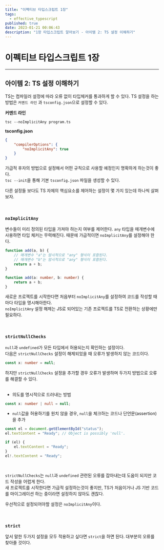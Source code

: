 ```yaml
---
title: "이펙티브 타입스크립트 1장"
tags:
  - effective_typescript
published: true
date: 2023-01-21 00:06:43
description: "1장 타입스크립트 알아보기 - 아이템 2: TS 설정 이해하기"
---
```


# 이펙티브 타입스크립트 1장

---

## 아이템 2: TS 설정 이해하기

TS는 컴파일러 설정에 따라 오류 없이 타입체커를 통과하게 할 수 있다. TS 설정을 하는 방법은 `커멘드 라인` 과 `tsconfig.json`으로 설정할 수 있다.

**커멘드 라인**

```shell
tsc --noImplicitAny program.ts
```

**tsconfig.json**

```json
{
	"compilerOptions": {
		"noImplicitAny": true
	}
}
```

가급적 후자의 방법으로 설정해서 어떤 규칙으로 사용할 예정인지 명확하게 하는것이 좋다.<br />
`tsc --init`을 통해 기본 `tsconfig.json` 파일을 생성할 수 있다.

다른 설정들 보다도 TS 자체의 핵심요소를 제어하는 설정이 몇 가지 있는데 하나씩 살펴보자.

<br />

### `noImplicitAny`

변수들이 미리 정의된 타입을 가져야 하는지 여부를 제어한다. `any` 타입을 매개변수에 사용하면 타입 체커는 무력해진다. 때문에 가급적이면 `noImplicitAny`를 설정해야 한다.

```ts
function add(a, b) {
	// 매개변수 "a"는 암시적으로 "any" 형식이 포함된다.
	// 매개변수 "b"는 암시적으로 "any" 형식이 포함된다.
	return a + b;
}

function add(a: number, b: number) {
	return a + b;
}
```

새로운 프로젝트를 시작한다면 처음부터 `noImplicitAny`를 설정하여 코드를 작성할 때 마다 타입을 명시해아한다.<br />
`noImplicitAny` 설정 해제는 JS로 되어있는 기존 프로젝트를 TS로 전환하는 상황에만 필요하다.

<br />

### `strictNullChecks`

`null`과 `undefined`가 모든 타입에서 허용되는지 확인하는 설정이다.<br />
다음은 `strictNullChecks` 설정이 해제되었을 때 오류가 발생하지 않는 코드이다.

```ts
const x: number = null;
```

하지만 `strictNullChecks` 설정을 추가할 경우 오류가 발생하며 두가지 방법으로 오류를 해결할 수 있다.<br /><br />

- 의도를 명시적으로 드러내는 방법

```ts
const x: number | null = null;
```

- `null`값을 허용하기를 원치 않을 경우, `null`을 체크하는 코드나 단언문(assertion)을 추가

```ts
const el = document.getElementById("status");
el.textContent = "Ready"; // Object is possibly 'null'.

if (el) {
	el.textContent = "Ready";
}
el!.textContent = "Ready";
```

<br />

`strictNullChecks`는 `null`과 `undefined` 관련된 오류를 잡아내는데 도움이 되지만 코드 작성을 어렵게 한다.<br />
새 프로젝트를 시작한다면 가급적 설정하는것이 좋지만, TS가 처음이거나 JS 기반 코드를 마이그레이션 하는 중이라면 설정하지 않아도 괜찮다.

우선적으로 설정되어야할 설정은 `noImplicitAny`이다.

<br />

### `strict`

앞서 말한 두가지 설정을 모두 적용하고 싶다면 `strict`을 하면 된다. 대부분의 오류를 찾아줄 것이다.
